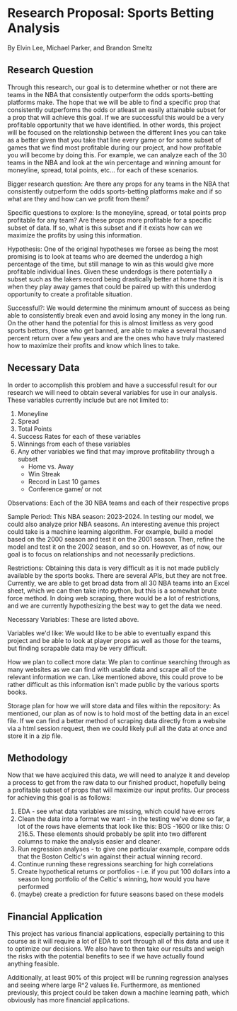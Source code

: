 # Research Proposal: Sports Betting Analysis
By Elvin Lee, Michael Parker, and Brandon Smeltz

## Research Question
Through this research, our goal is to determine whether or not there are teams in the NBA that consistently outperform the odds sports-betting platforms make. The hope that we will be able to find a specific prop that consistently outperforms the odds or atleast an easily attainable subset for a prop that will achieve this goal. If we are successful this would be a very profitable opportunity that we have identified. In other words, this project will be focused on the relationship between the different lines you can take as a better given that you take that line every game or for some subset of games that we find most profitable during our project, and how profitable you will become by doing this. For example, we can analyze each of the 30 teams in the NBA and look at the win percentage and winning amount for moneyline, spread, total points, etc... for each of these scenarios.

Bigger research question: Are there any props for any teams in the NBA that consistently outperform the odds sports-betting platforms make and if so what are they and how can we profit from them?

Specific questions to explore: Is the moneyline, spread, or total points prop profitable for any team? Are these props more profitable for a specific subset of data. If so, what is this subset and if it exists how can we maximize the profits by using this information.

Hypothesis: One of the original hypotheses we forsee as being the most promising is to look at teams who are deemed the underdog a high percentage of the time, but still manage to win as this would give more profitable individual lines. Given these underdogs is there potentially a subset such as the lakers record being drastically better at home than it is when they play away games that could be paired up with this underdog opportunity to create a profitable situation.

Successful?: We would determine the minimum amount of success as being able to consistently break even and avoid losing any money in the long run. On the other hand the potential for this is almost limitless as very good sports bettors, those who get banned, are able to make a several thousand percent return over a few years and are the ones who have truly mastered how to maximize their profits and know which lines to take.

## Necessary Data
In order to accomplish this problem and have a successful result for our research we will need to obtain several variables for use in our analysis. These variables currently include but are not limited to:

1. Moneyline 
2. Spread
3. Total Points
4. Success Rates for each of these variables
5. Winnings from each of these variables
6. Any other variables we find that may improve profitability through a subset
   - Home vs. Away
   - Win Streak
   - Record in Last 10 games
   - Conference game/ or not

Observations: Each of the 30 NBA teams and each of their respective props

Sample Period: This NBA season: 2023-2024. In testing our model, we could also analyze prior NBA seasons. An interesting avenue this project could take is a machine learning algorithm. For example, build a model based on the 2000 season and test it on the 2001 season. Then, refine the model and test it on the 2002 season, and so on. However, as of now, our goal is to focus on relationships and not necessarily predictions.

Restrictions: Obtaining this data is very difficult as it is not made publicly available by the sports books. There are several APIs, but they are not free. Currently, we are able to get broad data from all 30 NBA teams into an Excel sheet, which we can then take into python, but this is a somewhat brute force method. In doing web scraping, there would be a lot of restrictions, and we are currently hypothesizing the best way to get the data we need.

Necessary Variables: These are listed above.

Variables we'd like: We would like to be able to eventually expand this project and be able to look at player props as well as those for the teams, but finding scrapable data may be very difficult.

How we plan to collect more data: We plan to continue searching through as many websites as we can find with usable data and scrape all of the relevant information we can. Like mentioned above, this could prove to be rather difficult as this information isn't made public by the various sports books.

Storage plan for how we will store data and files within the repository: As mentioned, our plan as of now is to hold most of the betting data in an excel file. If we can find a better method of scraping data directly from a website via a html session request, then we could likely pull all the data at once and store it in a zip file.


## Methodology
Now that we have acqiuired this data, we will need to analyze it and develop a process to get from the raw data to our finished product, hopefully being a profitable subset of props that will maximize our input profits. Our process for achieving this goal is as follows:

1. EDA - see what data variables are missing, which could have errors
2. Clean the data into a format we want - in the testing we've done so far, a lot of the rows have elements that look like this: BOS -1600 or like this: O 216.5. These elements should probably be split into two different columns to make the analysis easier and cleaner.
3. Run regression analyses - to give one particular example, compare odds that the Boston Celtic's win against their actual winning record.
4. Continue running these regressions searching for high correlations
5. Create hypothetical returns or portfolios - i.e. if you put 100 dollars into a season long portfolio of the Celtic's winning, how would you have performed
6. (maybe) create a prediction for future seasons based on these models



## Financial Application

This project has various financial applications, especially pertaining to this course as it will require a lot of EDA to sort through all of this data and use it to optimize our decisions. We also have to then take our results and weigh the risks with the potential benefits to see if we have actually found anything feasible. 

Additionally, at least 90% of this project will be running regression analyses and seeing where large R^2 values lie. Furthermore, as mentioned previously, this project could be taken down a machine learning path, which obviously has more financial applications.
